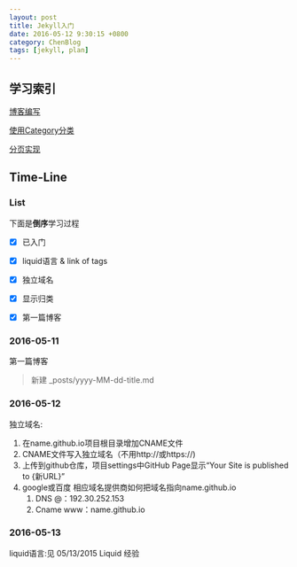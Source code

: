 ```yaml
---
layout: post
title: Jekyll入门
date: 2016-05-12 9:30:15 +0800
category: ChenBlog
tags: [jekyll, plan]
---
```


## 学习索引

[博客编写](http://www.evernote.com/l/APrrGbt7er9PsK4kIuz8KNU8tPTI_ym_6as/)

[使用Category分类](http://www.evernote.com/l/APqBe7cNSQVMa4D4zZYT-dr2olUmwOx8lZQ/)

[分页实现](http://www.evernote.com/l/APpCuR-tRlpEoZlB8vs_ve3kCjZBfkI_QEQ/)


## Time-Line

### List

下面是**倒序**学习过程

- [x] 已入门
- [x] liquid语言 & link of tags
- [x] 独立域名
- [x] 显示归类
- [x] 第一篇博客


### 2016-05-11

第一篇博客
> 新建 \_posts/yyyy-MM-dd-title.md

### 2016-05-12

独立域名:

1. 在name.github.io项目根目录增加CNAME文件
2. CNAME文件写入独立域名（不用http://或https://)
3. 上传到github仓库，项目settings中GitHub Page显示“Your Site is published to {新URL}”
4. google或百度 相应域名提供商如何把域名指向name.github.io
    1. DNS @：192.30.252.153
    2. Cname www：name.github.io

### 2016-05-13

liquid语言:见 05/13/2015 Liquid 经验
